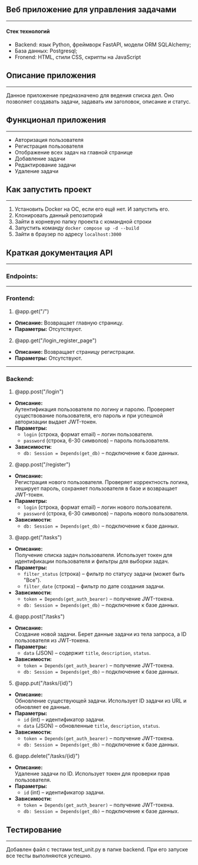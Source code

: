 ## Веб приложение для управления задачами
---
#### Стек технологий
- Backend: язык Python, фреймворк FastAPI, модели ORM SQLAlchemy;
- База данных: Postgresql;
- Fronend: HTML, стили CSS, скрипты на JavaScript

## Описание приложения
---
Данное приложение предназначено для ведения списка дел. Оно позволяет создавать задачи, задавать им заголовок, описание и статус.
## Функционал приложения
---
- Авторизация пользователя
- Регистрация пользователя
- Отображение всех задач на главной странице
- Добавление задачи
- Редактирование задачи
- Удаление задачи
## Как запустить проект
---
1. Установить Docker на ОС, если его ещё нет. И запустить его.
2. Клонировать данный репозиторий
3. Зайти в корневую папку проекта с командной строки
4. Запустить команду `docker compose up -d --build`
5. Зайти в браузер по адресу `localhost:3000`
## Краткая документация API
---
### Endpoints:
---
### Frontend:
1. @app.get("/")
- **Описание:**
	Возвращает главную страницу.
- **Параметры:**
	Отсутствуют.
2. @app.get("/login_register_page")
- **Описание:**
	Возвращает страницу регистрации.
- **Параметры:**
	Отсутствуют.	

---
### Backend:
1. @app.post("/login")
- **Описание:**  
    Аутентификация пользователя по логину и паролю. Проверяет существование пользователя, его пароль и при успешной авторизации выдает JWT-токен.
- **Параметры:**
    - `login` (строка, формат email) – логин пользователя.
    - `password` (строка, 6-30 символов) – пароль пользователя.
- **Зависимости:**
    - `db: Session = Depends(get_db)` – подключение к базе данных.
2. @app.post("/register")
- **Описание:**  
    Регистрация нового пользователя. Проверяет корректность логина, хеширует пароль, сохраняет пользователя в базе и возвращает JWT-токен.
- **Параметры:**
    - `login` (строка, формат email) – логин нового пользователя.
    - `password` (строка, 6-30 символов) – пароль нового пользователя.
- **Зависимости:**
    - `db: Session = Depends(get_db)` – подключение к базе данных.
3. @app.get("/tasks")
- **Описание:**  
    Получение списка задач пользователя. Использует токен для идентификации пользователя и фильтры для выборки задач.
- **Параметры:**
    - `filter_status` (строка) – фильтр по статусу задачи (может быть "Все").
    - `filter_date` (строка) – фильтр по дате создания задачи.
- **Зависимости:**
    - `token = Depends(get_auth_bearer)` – получение JWT-токена.
    - `db: Session = Depends(get_db)` – подключение к базе данных.
4. @app.post("/tasks")
- **Описание:**  
    Создание новой задачи. Берет данные задачи из тела запроса, а ID пользователя из JWT-токена.
- **Параметры:**
    - `data` (JSON) – содержит `title`, `description`, `status`.
- **Зависимости:**
    - `token = Depends(get_auth_bearer)` – получение JWT-токена.
    - `db: Session = Depends(get_db)` – подключение к базе данных.
5. @app.put("/tasks/{id}")
- **Описание:**  
    Обновление существующей задачи. Использует ID задачи из URL и обновляет ее данные.
- **Параметры:**
    - `id` (int) – идентификатор задачи.
    - `data` (JSON) – обновленные `title`, `description`, `status`.
- **Зависимости:**
    - `token = Depends(get_auth_bearer)` – получение JWT-токена.
    - `db: Session = Depends(get_db)` – подключение к базе данных.
6. @app.delete("/tasks/{id}")
- **Описание:**  
	Удаление задачи по ID. Использует токен для проверки прав пользователя.
- **Параметры:**
    - `id` (int) – идентификатор задачи.
- **Зависимости:**
    - `token = Depends(get_auth_bearer)` – получение JWT-токена.
    - `db: Session = Depends(get_db)` – подключение к базе данных.

## Тестирование
---
Добавлен файл с тестами test_unit.py в папке backend. При его запуске все тесты выполняются успешно.